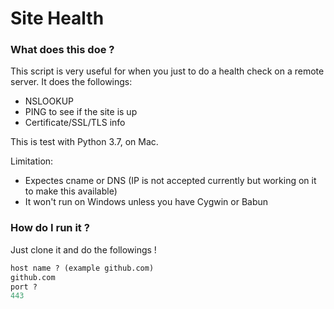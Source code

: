 # Site Health

### What does this doe ?
This script is very useful for when you just to do a health check on a remote server. It does the followings:
  - NSLOOKUP 
  - PING to see if the site is up 
  - Certificate/SSL/TLS info

This is test with Python 3.7, on Mac.

Limitation:
  - Expectes cname or DNS (IP is not accepted currently but working on it to make this available)
  - It won't run on Windows unless you have Cygwin or Babun
### How do I run it ?
Just clone it and do the followings ! 
```python  site_health.py
host name ? (example github.com) 
github.com
port ? 
443
```


